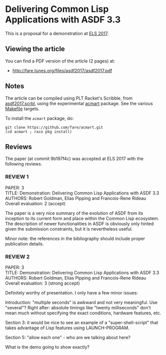 Delivering Common Lisp Applications with ASDF 3.3
=================================================

This is a proposal for a demonstration at
[ELS 2017](http://2017.programmingconference.org/track/els-2017).

Viewing the article
-------------------

You can find a PDF version of the article (2 pages) at:

  * http://fare.tunes.org/files/asdf2017/asdf2017.pdf


Notes
-----

The article can be compiled using PLT Racket's Scribble, from
[asdf2017.scrbl](https://github.com/fare/asdf2017/blob/master/asdf2017.scrbl),
using the experimental [acmart](https://github.com/fare/acmart) package.
See the various [Makefile](https://github.com/fare/asdf2017/blob/master/Makefile) targets.

To install the `acmart` package, do:

    git clone https://github.com/fare/acmart.git
    (cd acmart ; raco pkg install)


Reviews
-------

The paper (at commit 9b197f4c) was accepted at ELS 2017 with the following reviews.


### REVIEW 1

PAPER: 3 <br />
TITLE: Demonstration: Delivering Common Lisp Applications with ASDF 3.3 <br />
AUTHORS: Robert Goldman, Elias Pipping and Francois-Rene Rideau <br />
Overall evaluation: 2 (accept)

The paper is a very nice summary of the evolution of ASDF from its inception to its current form and place within the Common Lisp ecosystem.  The description of newer functionalities in ASDF is obviously only hinted given the submission constraints, but it is nevertheless useful.

Minor note: the references in the bibliography should include proper publication details.


### REVIEW 2

PAPER: 3 <br />
TITLE: Demonstration: Delivering Common Lisp Applications with ASDF 3.3 <br />
AUTHORS: Robert Goldman, Elias Pipping and Francois-Rene Rideau <br />
Overall evaluation: 3 (strong accept)

Definitely worthy of presentation. I only have a few minor issues:

Introduction: "multiple seconds" is awkward and not very meaningful. Use "several"? Right after: absolute timings like "twenty milliseconds" don't mean much without specifying the exact conditions, hardware features, etc.

Section 3: it would be nice to see an example of a "super-shell-script" that takes advantage of Lisp features using LAUNCH-PROGRAM.

Section 5: "allow each one" - who are we talking about here?

What is the demo going to show exactly?
